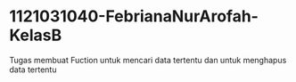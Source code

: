 # 1121031040-FebrianaNurArofah-KelasB
Tugas membuat Fuction untuk mencari data tertentu dan untuk menghapus data tertentu

